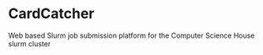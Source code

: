 # CardCatcher

Web based Slurm job submission platform for the Computer Science House slurm cluster


